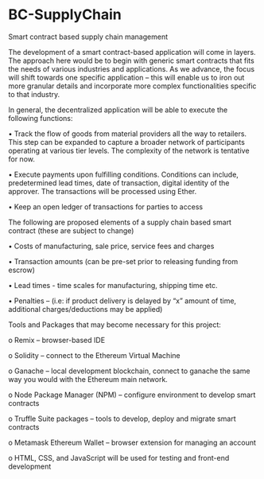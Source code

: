 # BC-SupplyChain
Smart contract based supply chain management

The development of a smart contract-based application will come in layers. The approach here would be to begin with generic smart contracts that fits the needs of various industries and applications. As we advance, the focus will shift towards one specific application – this will enable us to iron out more granular details and incorporate more complex functionalities specific to that industry. 

In general, the decentralized application will be able to execute the following functions:

•	Track the flow of goods from material providers all the way to retailers. This step can be expanded to capture a broader network of participants operating at various tier levels. The complexity of the network is tentative for now. 

• Execute payments upon fulfilling conditions. Conditions can include, predetermined lead times, date of transaction, digital identity of the approver. The transactions will be processed using Ether.

•	Keep an open ledger of transactions for parties to access


The following are proposed elements of a supply chain based smart contract (these are subject to change)

•	Costs of manufacturing, sale price, service fees and charges 

•	Transaction amounts (can be pre-set prior to releasing funding from escrow)

•	Lead times - time scales for manufacturing, shipping time etc. 

•	Penalties – (i.e: if product delivery is delayed by “x” amount of time, additional charges/deductions may be applied)

Tools and Packages that may become necessary for this project:

o	Remix – browser-based IDE 

o	Solidity – connect to the Ethereum Virtual Machine  

o	Ganache – local development blockchain, connect to ganache the same way you would with the Ethereum main network. 

o	Node Package Manager (NPM) – configure environment to develop smart contracts

o	Truffle Suite packages – tools to develop, deploy and migrate smart contracts  

o	Metamask Ethereum Wallet – browser extension for managing an account 

o	HTML, CSS, and JavaScript will be used for testing and front-end development 

